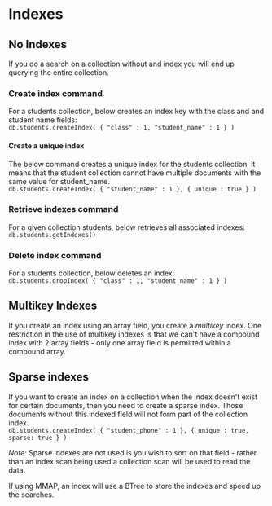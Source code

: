 # Indexes

## No Indexes
If you do a search on a collection without and index you will end up querying the entire collection. 

### Create index command
For a students collection, below creates an index key with the class and and student name fields:<br>
`db.students.createIndex( { "class" : 1, "student_name" : 1 } )`

#### Create a unique index
The below command creates a unique index for the students collection, it means that the student collection cannot have multiple documents with the same value for student_name.<br>
`db.students.createIndex( { "student_name" : 1 }, { unique : true } )`

### Retrieve indexes command
For a given collection students, below retrieves all associated indexes:<br>
`db.students.getIndexes()`

### Delete index command
For a students collection, below deletes an index:<br>
`db.students.dropIndex( { "class" : 1, "student_name" : 1 } )`

## Multikey Indexes
If you create an index using an array field, you create a *multikey* index. One restriction in the use of multikey indexes is that we can't have a compound index with 2 array fields - only one array field is permitted within a compound array.

## Sparse indexes
If you want to create an index on a collection when the index doesn't exist for certain documents, then you need to create a sparse index. Those documents without this indexed field will not form part of the collection index.<br>
`db.students.createIndex( { "student_phone" : 1 }, { unique : true, sparse: true } )`

*Note:* Sparse indexes are not used is you wish to sort on that field - rather than an index scan being used a collection scan will be used to read the data.

If using MMAP, an index will use a BTree to store the indexes and speed up the searches.


